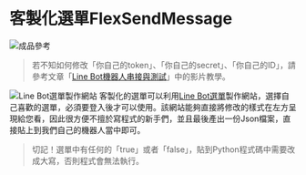 # 客製化選單FlexSendMessage
![成品參考](https://i.imgur.com/vUYw5QC.png)
> 若不知如何修改「你自己的token」、「你自己的secret」、「你自己的ID」，請參考文章「[Line Bot機器人串接與測試](/class?c=2&a=66)」中的影片教學。

![Line Bot選單製作網站](https://i.imgur.com/BPkrKEa.png)
客製化的選單可以利用[Line Bot選單](https://developers.line.biz/console/fx/)製作網站，選擇自己喜歡的選單，必須要登入後才可以使用。該網站能夠直接將修改的樣式在左方呈現給您看，因此很方便不擅於寫程式的新手們，並且最後產出一份Json檔案，直接貼上到我們自己的機器人當中即可。

> 切記！選單中有任何的「true」或者「false」，貼到Python程式碼中需要改成大寫，否則程式會無法執行。
